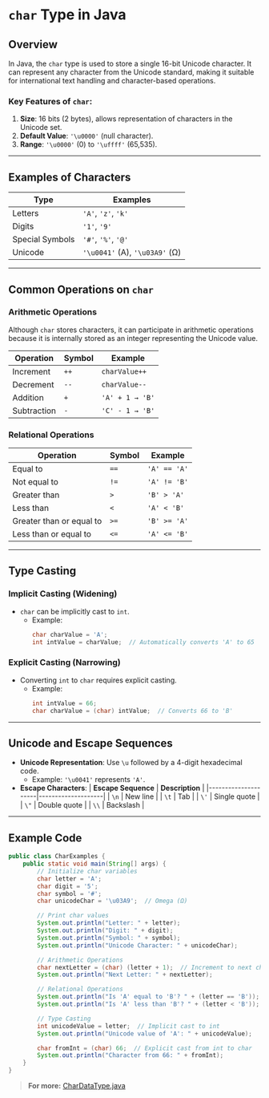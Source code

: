 # `char` Type in Java

## Overview
In Java, the `char` type is used to store a single 16-bit Unicode character. It can represent any character from the Unicode standard, making it suitable for international text handling and character-based operations.

### Key Features of `char`:
1. **Size**: 16 bits (2 bytes), allows representation of characters in the Unicode set.
2. **Default Value**: `'\u0000'` (null character).
3. **Range**: `'\u0000'` (0) to `'\uffff'` (65,535).

---

## Examples of Characters
| **Type**       | **Examples**               |
|-----------------|----------------------------|
| Letters         | `'A'`, `'z'`, `'k'`       |
| Digits          | `'1'`, `'9'`              |
| Special Symbols | `'#'`, `'%'`, `'@'`       |
| Unicode         | `'\u0041'` (A), `'\u03A9'` (Ω) |

---

## Common Operations on `char`

### **Arithmetic Operations**
Although `char` stores characters, it can participate in arithmetic operations because it is internally stored as an integer representing the Unicode value.

| **Operation**  | **Symbol** | **Example**           |
|-----------------|------------|-----------------------|
| Increment       | `++`       | `charValue++`        |
| Decrement       | `--`       | `charValue--`        |
| Addition        | `+`        | `'A' + 1 → 'B'`      |
| Subtraction     | `-`        | `'C' - 1 → 'B'`      |

### **Relational Operations**
| **Operation**       | **Symbol** | **Example**          |
|----------------------|------------|----------------------|
| Equal to            | `==`       | `'A' == 'A'`         |
| Not equal to        | `!=`       | `'A' != 'B'`         |
| Greater than        | `>`        | `'B' > 'A'`          |
| Less than           | `<`        | `'A' < 'B'`          |
| Greater than or equal to | `>=` | `'B' >= 'A'`         |
| Less than or equal to   | `<=` | `'A' <= 'B'`         |

---

## Type Casting

### **Implicit Casting** (Widening)
- `char` can be implicitly cast to `int`.
    - Example:
        ```java
        char charValue = 'A';
        int intValue = charValue;  // Automatically converts 'A' to 65
        ```

### **Explicit Casting** (Narrowing)
- Converting `int` to `char` requires explicit casting.
    - Example:
        ```java
        int intValue = 66;
        char charValue = (char) intValue;  // Converts 66 to 'B'
        ```

---

## Unicode and Escape Sequences
- **Unicode Representation**: Use `\u` followed by a 4-digit hexadecimal code.
    - Example: `'\u0041'` represents `'A'`.
- **Escape Characters**:
    | **Escape Sequence** | **Description**    |
    |---------------------|--------------------|
    | `\n`                | New line          |
    | `\t`                | Tab               |
    | `\'`                | Single quote      |
    | `\"`                | Double quote      |
    | `\\`                | Backslash         |

---

## Example Code
```java
public class CharExamples {
    public static void main(String[] args) {
        // Initialize char variables
        char letter = 'A';
        char digit = '5';
        char symbol = '#';
        char unicodeChar = '\u03A9';  // Omega (Ω)

        // Print char values
        System.out.println("Letter: " + letter);
        System.out.println("Digit: " + digit);
        System.out.println("Symbol: " + symbol);
        System.out.println("Unicode Character: " + unicodeChar);

        // Arithmetic Operations
        char nextLetter = (char) (letter + 1);  // Increment to next character
        System.out.println("Next Letter: " + nextLetter);

        // Relational Operations
        System.out.println("Is 'A' equal to 'B'? " + (letter == 'B'));
        System.out.println("Is 'A' less than 'B'? " + (letter < 'B'));

        // Type Casting
        int unicodeValue = letter;  // Implicit cast to int
        System.out.println("Unicode value of 'A': " + unicodeValue);

        char fromInt = (char) 66;  // Explicit cast from int to char
        System.out.println("Character from 66: " + fromInt);
    }
}
```

> **For more:** [CharDataType.java](./CharDataType.java)